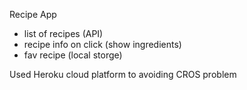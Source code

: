

  Recipe App

- list of recipes (API)
- recipe info on click (show ingredients)
- fav recipe (local storge)

Used Heroku cloud platform to avoiding CROS problem


